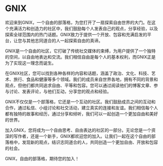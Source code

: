# GNIX

欢迎来到GNIX，一个自由的部落格，为您打开了一扇探索自由世界的大门。在这个充满活力和创造力的社区中，我们鼓励每个人发表自己的观点，分享经验，以及探索全球范围内的热门话题。GNIX致力于提供一个开放、包容和充满启发的平台，让您与其他志同道合的人一起探索自由的真谛。

GNIX是一个自由的社区，它打破了传统社交媒体的束缚，为用户提供了一个独特的空间，以自由地表达和交流。我们相信自由是每个人的基本权利，而GNIX正是为了实现这一理念而诞生。

在GNIX社区，您可以找到各种各样的内容和话题，涵盖了政治、文化、科技、艺术、旅行、食品和健康等多个领域。我们的成员来自世界各地，拥有不同的背景和观点，但他们都共同追求自由、平等和包容。您可以通过阅读他们的博客文章、参与讨论、发表评论，与他们互动，分享您的观点和经验。

GNIX不仅仅是一个部落格，它还是一个互动的社区。我们鼓励成员之间的互动和合作，通过私信、小组讨论和社交活动，建立真实的连接和友谊。我们相信每个人都有独特的故事和经历，通过分享和倾听，我们可以一起创造一个更加自由和美好的世界。

加入GNIX，您将成为一个自由思考、自由表达的社区的一部分。无论您是一个资深的写作者，还是一个新手，GNIX都欢迎您的加入。让我们一起在这个自由的部落格中，发现新的观点，结识志同道合的人，共同创造一个更加自由、开放和包容的社会。

GNIX，自由的部落格，期待您的加入！
